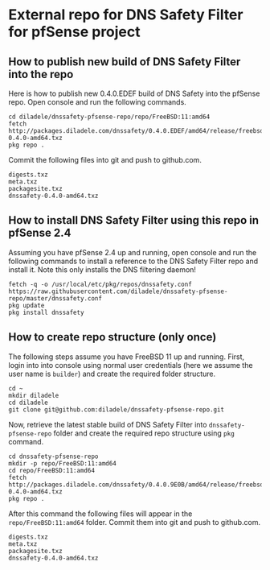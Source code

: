 # External repo for DNS Safety Filter for pfSense project

## How to publish new build of DNS Safety Filter into the repo

Here is how to publish new 0.4.0.EDEF build of DNS Safety into the pfSense repo. Open console and run the following commands.

    cd diladele/dnssafety-pfsense-repo/repo/FreeBSD:11:amd64
    fetch http://packages.diladele.com/dnssafety/0.4.0.EDEF/amd64/release/freebsd11/dnssafety-0.4.0-amd64.txz
    pkg repo .

Commit the following files into git and push to github.com.

    digests.txz
    meta.txz
    packagesite.txz
    dnssafety-0.4.0-amd64.txz


## How to install DNS Safety Filter using this repo in pfSense 2.4

Assuming you have pfSense 2.4 up and running, open console and run the following commands to install a reference to the DNS Safety Filter repo and install it. Note this only installs the DNS filtering daemon!

    fetch -q -o /usr/local/etc/pkg/repos/dnssafety.conf https://raw.githubusercontent.com/diladele/dnssafety-pfsense-repo/master/dnssafety.conf
    pkg update
    pkg install dnssafety


## How to create repo structure (only once)

The following steps assume you have FreeBSD 11 up and running. First, login into into console using normal user credentials (here we assume the user name is `builder`) and create the required folder structure.

	cd ~
    mkdir diladele
    cd diladele
    git clone git@github.com:diladele/dnssafety-pfsense-repo.git    

Now, retrieve the latest stable build of DNS Safety Filter into `dnssafety-pfsense-repo` folder and create the required repo structure using `pkg` command.

    cd dnssafety-pfsense-repo
    mkdir -p repo/FreeBSD:11:amd64
    cd repo/FreeBSD:11:amd64
    fetch http://packages.diladele.com/dnssafety/0.4.0.9E0B/amd64/release/freebsd11/dnssafety-0.4.0-amd64.txz
	pkg repo .

After this command the following files will appear in the `repo/FreeBSD:11:amd64` folder. Commit them into git and push to github.com.

    digests.txz
    meta.txz
    packagesite.txz
    dnssafety-0.4.0-amd64.txz

